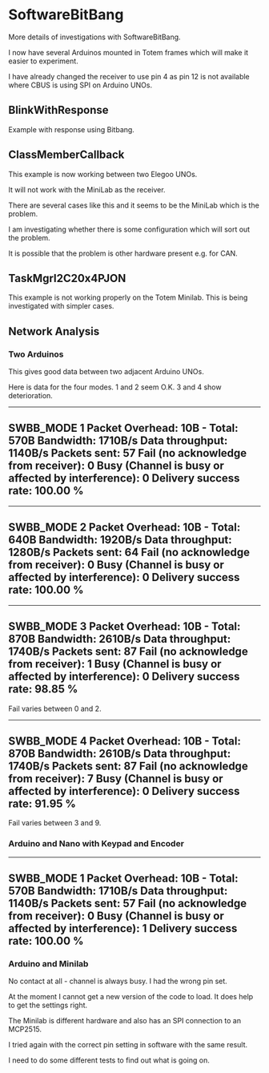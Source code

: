 # SoftwareBitBang

More details of investigations with SoftwareBitBang.

I now have several Arduinos mounted in Totem frames which will make it easier to experiment.

I have already changed the receiver to use pin 4 as pin 12 is not available where CBUS is using SPI on Arduino UNOs.

## BlinkWithResponse

Example with response using Bitbang.

## ClassMemberCallback

This example is now working between two Elegoo UNOs.

It will not work with the MiniLab as the receiver.

There are several cases like this and it seems to be the MiniLab which is the problem.

I am investigating whether there is some configuration which will sort out the problem.

It is possible that the problem is other hardware present e.g. for CAN.

## TaskMgrI2C20x4PJON

This example is not working properly on the Totem Minilab. This is being investigated with simpler cases.

## Network Analysis

### Two Arduinos

This gives good data between two adjacent Arduino UNOs.

Here is data for the four modes. 1 and 2 seem O.K. 3 and 4 show deterioration.

---------------------
SWBB_MODE 1
Packet Overhead: 10B - Total: 570B
Bandwidth: 1710B/s
Data throughput: 1140B/s
Packets sent: 57
Fail (no acknowledge from receiver): 0
Busy (Channel is busy or affected by interference): 0
Delivery success rate: 100.00 %
---------------------

---------------------
SWBB_MODE 2
Packet Overhead: 10B - Total: 640B
Bandwidth: 1920B/s
Data throughput: 1280B/s
Packets sent: 64
Fail (no acknowledge from receiver): 0
Busy (Channel is busy or affected by interference): 0
Delivery success rate: 100.00 %
---------------------

---------------------
SWBB_MODE 3
Packet Overhead: 10B - Total: 870B
Bandwidth: 2610B/s
Data throughput: 1740B/s
Packets sent: 87
Fail (no acknowledge from receiver): 1
Busy (Channel is busy or affected by interference): 0
Delivery success rate: 98.85 %
---------------------

Fail varies between 0 and 2.

---------------------
SWBB_MODE 4
Packet Overhead: 10B - Total: 870B
Bandwidth: 2610B/s
Data throughput: 1740B/s
Packets sent: 87
Fail (no acknowledge from receiver): 7
Busy (Channel is busy or affected by interference): 0
Delivery success rate: 91.95 %
---------------------

Fail varies between 3 and 9.

### Arduino and Nano with Keypad and Encoder

---------------------
SWBB_MODE 1
Packet Overhead: 10B - Total: 570B
Bandwidth: 1710B/s
Data throughput: 1140B/s
Packets sent: 57
Fail (no acknowledge from receiver): 0
Busy (Channel is busy or affected by interference): 1
Delivery success rate: 100.00 %
---------------------

### Arduino and Minilab

No contact at all - channel is always busy. I had the wrong pin set. 

At the moment I cannot get a new version of the code to load. It does help to get the settings right.

The Minilab is different hardware and also has an SPI connection to an MCP2515.

I tried again with the correct pin setting in software with the same result.

I need to do some different tests to find out what is going on.




